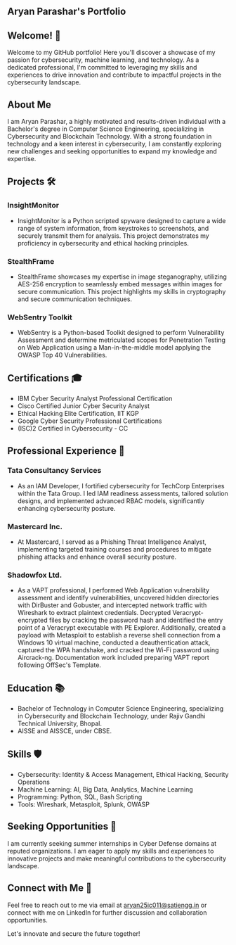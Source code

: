 <h2> Aryan Parashar's Portfolio </h2>

## Welcome! 👋

Welcome to my GitHub portfolio! Here you'll discover a showcase of my passion for cybersecurity, machine learning, and technology. As a dedicated professional, I'm committed to leveraging my skills and experiences to drive innovation and contribute to impactful projects in the cybersecurity landscape.

## About Me 

I am Aryan Parashar, a highly motivated and results-driven individual with a Bachelor's degree in Computer Science Engineering, specializing in Cybersecurity and Blockchain Technology. With a strong foundation in technology and a keen interest in cybersecurity, I am constantly exploring new challenges and seeking opportunities to expand my knowledge and expertise.

## Projects 🛠️

### InsightMonitor
- InsightMonitor is a Python scripted spyware designed to capture a wide range of system information, from keystrokes to screenshots, and securely transmit them for analysis. This project demonstrates my proficiency in cybersecurity and ethical hacking principles.

### StealthFrame
- StealthFrame showcases my expertise in image steganography, utilizing AES-256 encryption to seamlessly embed messages within images for secure communication. This project highlights my skills in cryptography and secure communication techniques.

### WebSentry Toolkit
- WebSentry is a Python-based Toolkit designed to perform Vulnerability Assessment and determine metriculated scopes for Penetration Testing on Web Application using a Man-in-the-middle model applying the OWASP Top 40 Vulnerabilities.

## Certifications 🎓

- IBM Cyber Security Analyst Professional Certification
- Cisco Certified Junior Cyber Security Analyst
- Ethical Hacking Elite Certification, IIT KGP
- Google Cyber Security Professional Certifications
- (ISC)2 Certified in Cybersecurity - CC

## Professional Experience 💼

### Tata Consultancy Services
- As an IAM Developer, I fortified cybersecurity for TechCorp Enterprises within the Tata Group. I led IAM readiness assessments, tailored solution designs, and implemented advanced RBAC models, significantly enhancing cybersecurity posture.

### Mastercard Inc.
- At Mastercard, I served as a Phishing Threat Intelligence Analyst, implementing targeted training courses and procedures to mitigate phishing attacks and enhance overall security posture.

### Shadowfox Ltd.
- As a VAPT professional, I performed Web Application vulnerability assessment and identify vulnerabilities, uncovered hidden directories with DirBuster and Gobuster, and intercepted network traffic with Wireshark to extract plaintext credentials. Decrypted Veracrypt-encrypted files by cracking the password hash and identified the entry point of a Veracrypt executable with PE Explorer. Additionally, created a payload with Metasploit to establish a reverse shell connection from a Windows 10 virtual machine, conducted a deauthentication attack, captured the WPA handshake, and cracked the Wi-Fi password using Aircrack-ng. Documentation work included preparing VAPT report following OffSec's Template.

## Education 📚

- Bachelor of Technology in Computer Science Engineering, specializing in Cybersecurity and Blockchain Technology, under Rajiv Gandhi Technical University, Bhopal.
- AISSE and AISSCE, under CBSE.

## Skills 🛡️

- Cybersecurity: Identity & Access Management, Ethical Hacking, Security Operations
- Machine Learning: AI, Big Data, Analytics, Machine Learning
- Programming: Python, SQL, Bash Scripting
- Tools: Wireshark, Metasploit, Splunk, OWASP

## Seeking Opportunities 🌟

I am currently seeking summer internships in Cyber Defense domains at reputed organizations. I am eager to apply my skills and experiences to innovative projects and make meaningful contributions to the cybersecurity landscape.

## Connect with Me 📧

Feel free to reach out to me via email at aryan25ic011@satiengg.in or connect with me on LinkedIn for further discussion and collaboration opportunities.

Let's innovate and secure the future together!

